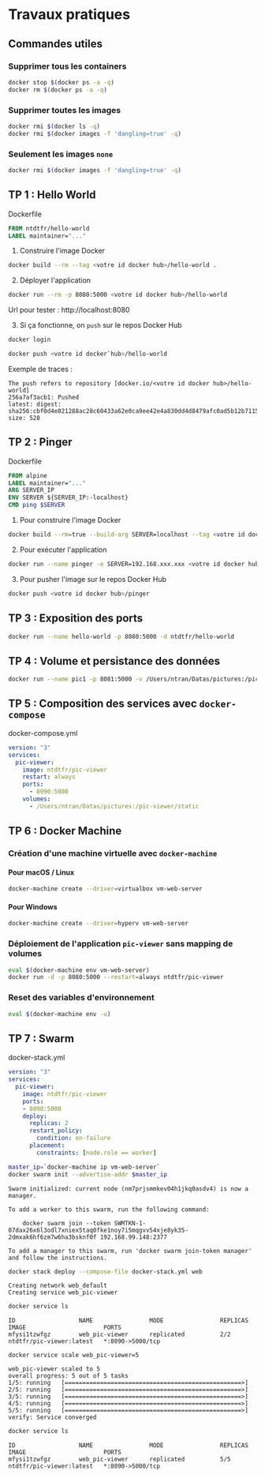 # Travaux pratiques

## Commandes utiles

### Supprimer tous les containers

```sh
docker stop $(docker ps -a -q)
docker rm $(docker ps -a -q)
```

### Supprimer toutes les images

```sh
docker rmi $(docker ls -q)
docker rmi $(docker images -f 'dangling=true' -q)
```

### Seulement les images `none`

```sh
docker rmi $(docker images -f 'dangling=true' -q)
```

## TP 1 : Hello World

Dockerfile

```Dockerfile
FROM ntdtfr/hello-world
LABEL maintainer="..."
```

1. Construire l'image Docker

```sh
docker build --rm --tag <votre id docker hub>/hello-world .
```

2. Déployer l'application

```sh
docker run --rm -p 8080:5000 <votre id docker hub>/hello-world
```

Url pour tester : http://localhost:8080

3. Si ça fonctionne, on `push` sur le repos Docker Hub

```sh
docker login

docker push <votre id docker`hub>/hello-world
```

Exemple de traces :

```
The push refers to repository [docker.io/<votre id docker hub>/hello-world]
256a7af3acb1: Pushed
latest: digest: sha256:cbf0d4e021288ac28c60433a62e0ca9ee42e4a830dd4d8479afc0ad5b12b7115 size: 528
```

## TP 2 : Pinger

Dockerfile

```Dockerfile
FROM alpine
LABEL maintainer="..."
ARG SERVER_IP
ENV SERVER ${SERVER_IP:-localhost}
CMD ping $SERVER
```

1. Pour construire l'image Docker

```sh
docker build --rm=true --build-arg SERVER=localhost --tag <votre id docker hub>/pinger .
```

2. Pour exécuter l'application

```sh
docker run --name pinger -e SERVER=192.168.xxx.xxx <votre id docker hub>/pinger
```

3. Pour pusher l'image sur le repos Docker Hub

```sh
docker push <votre id docker hub>/pinger
```

## TP 3 : Exposition des ports

```sh
docker run --name hello-world -p 8080:5000 -d ntdtfr/hello-world
```

## TP 4 : Volume et persistance des données

```sh
docker run --name pic1 -p 8081:5000 -v /Users/ntran/Datas/pictures:/pic-viewer/static -d ntdtfr/pic-viewer
```

## TP 5 : Composition des services avec `docker-compose`

docker-compose.yml

```yaml
version: "3"
services:
  pic-viewer:
    image: ntdtfr/pic-viewer
    restart: always
    ports:
      - 8090:5000
    volumes:
      - /Users/ntran/Datas/pictures:/pic-viewer/static
```

## TP 6 : Docker Machine

### Création d'une machine virtuelle avec `docker-machine`

#### Pour macOS / Linux

```sh
docker-machine create --driver=virtualbox vm-web-server
```

#### Pour Windows

```sh
docker-machine create --driver=hyperv vm-web-server
```

### Déploiement de l'application `pic-viewer` sans mapping de volumes

```sh
eval $(docker-machine env vm-web-server)
docker run -d -p 8080:5000 --restart=always ntdtfr/pic-viewer
```

### Reset des variables d'environnement

```sh
eval $(docker-machine env -u)
```

## TP 7 : Swarm

docker-stack.yml

```yaml
version: "3"
services:
  pic-viewer:
    image: ntdtfr/pic-viewer
    ports:
    - 8090:5000
    deploy:
      replicas: 2
      restart_policy:
        condition: on-failure
      placement:
        constraints: [node.role == worker]
```

```sh
master_ip=`docker-machine ip vm-web-server`
docker swarm init --advertise-addr $master_ip
```

```
Swarm initialized: current node (nm7prjsmmkev04h1jkq0asdv4) is now a manager.

To add a worker to this swarm, run the following command:

    docker swarm join --token SWMTKN-1-07dax26x6l3odl7xniex5taq0fke1noy7i5mqgvv54xje8yk35-2dmxak6hf6zm7w6ha3bsknf0f 192.168.99.148:2377

To add a manager to this swarm, run 'docker swarm join-token manager' and follow the instructions.
```

```sh
docker stack deploy --compose-file docker-stack.yml web
```

```
Creating network web_default
Creating service web_pic-viewer
```


```sh
docker service ls
```

```
ID                  NAME                MODE                REPLICAS            IMAGE                      PORTS
mfysi1tzwfgz        web_pic-viewer      replicated          2/2                 ntdtfr/pic-viewer:latest   *:8090->5000/tcp
```

```
docker service scale web_pic-viewer=5
```

```
web_pic-viewer scaled to 5
overall progress: 5 out of 5 tasks
1/5: running   [==================================================>]
2/5: running   [==================================================>]
3/5: running   [==================================================>]
4/5: running   [==================================================>]
5/5: running   [==================================================>]
verify: Service converged
```

```sh
docker service ls
```

```
ID                  NAME                MODE                REPLICAS            IMAGE                      PORTS
mfysi1tzwfgz        web_pic-viewer      replicated          5/5                 ntdtfr/pic-viewer:latest   *:8090->5000/tcp
```
